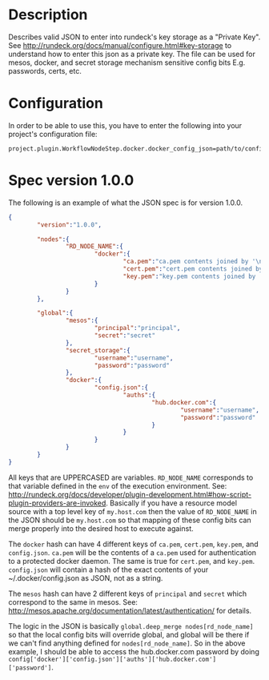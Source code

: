 # Description
Describes valid JSON to enter into rundeck's key storage as a "Private Key".
See http://rundeck.org/docs/manual/configure.html#key-storage to understand how
to enter this json as a private key. The file can be used for mesos, docker,
and secret storage mechanism sensitive config bits E.g. passwords, certs, etc.


# Configuration
In order to be able to use this, you have to enter the following into your
project's configuration file:
```
project.plugin.WorkflowNodeStep.docker.docker_config_json=path/to/config.json
```

# Spec version 1.0.0
The following is an example of what the JSON spec is for version 1.0.0.

```json
{
        "version":"1.0.0",

        "nodes":{
                "RD_NODE_NAME":{
                        "docker":{
                                "ca.pem":"ca.pem contents joined by '\n' E.g. -----BEGIN CERTIFICATE-----\n...\n-----END CERTIFICATE-----",
                                "cert.pem":"cert.pem contents joined by '\n' E.g. -----BEGIN CERTIFICATE-----\n...\n-----END CERTIFICATE-----",
                                "key.pem":"key.pem contents joined by '\n' E.g. -----BEGIN RSA PRIVATE KEY-----\n...\n-----END RSA PRIVATE KEY-----"
                        }
                }
        },

        "global":{
                "mesos":{
                        "principal":"principal",
                        "secret":"secret"
                },
                "secret_storage":{
                        "username":"username",
                        "password":"password"
                },
                "docker":{
                        "config.json":{
                                "auths":{
                                        "hub.docker.com":{
                                                "username":"username",
                                                "password":"password"
                                        }
                                }
                        }
                }
        }
}
```

All keys that are UPPERCASED are variables. `RD_NODE_NAME` corresponds to that
variable defined in the `env` of the execution environment. See:
http://rundeck.org/docs/developer/plugin-development.html#how-script-plugin-providers-are-invoked.
Basically if you have a resource model source with a top level key of
`my.host.com` then the value of `RD_NODE_NAME` in the JSON should be
`my.host.com` so that mapping of these config bits can merge properly into the
desired host to execute against.

The `docker` hash can have 4 different keys of `ca.pem`, `cert.pem`,
`key.pem`, and `config.json`. `ca.pem` will be the contents of a `ca.pem` used
for authentication to a protected docker daemon. The same is true for
`cert.pem`, and `key.pem`. `config.json` will contain a hash of the exact
contents of your ~/.docker/config.json as JSON, not as a string.

The `mesos` hash can have 2 different  keys of `principal` and `secret` which
correspond to the same in mesos. See:
http://mesos.apache.org/documentation/latest/authentication/ for details.

The logic in the JSON is basically `global.deep_merge nodes[rd_node_name]` so
that the local config bits will override global, and global will be there if we
can't find anything defined for `nodes[rd_node_name]`. So in the above example,
I should be able to access the hub.docker.com password by doing
`config['docker']['config.json']['auths']['hub.docker.com']['password']`.

